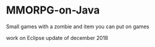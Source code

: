# MMORPG-on-Java
Small games with a zombie and item you can put on games

work on Eclipse update of december 2018
